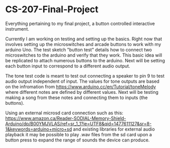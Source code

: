 # CS-207-Final-Project
Everything pertaining to my final project, a button controlled interactive instrument.

Currently I am working on testing and setting up the basics. Right now that involves setting up the microswitches and arcade buttons
to work with my arduino Uno. The test sketch "button test" details how to connect two microswitches to the arduino and verify that they
work. This basic idea will be replicated to attach numerous buttons to the arduino. Next will be setting each button input to correspond to a different audio output.

The tone test code is meant to test out connecting a speaker to pin 9 to test audio output independent of input. The values for tone outputs are based on the infromation from https://www.arduino.cc/en/Tutorial/toneMelody where different notes are defined by different values. Next will be testing making a song from these notes and connecting them to inputs (the buttons).

Using an external microsd card connection such as this: https://www.amazon.ca/Reader-SODIAL-Memory-Shield-Arduino/dp/B00YMJVLAS/ref=sr_1_1?ie=UTF8&qid=1477611127&sr=8-1&keywords=arduino+micro+sd
and existing libraries for external audio playback it may be possible to play .wav files from the sd card upon a button press to expand the range of sounds the device can produce.
